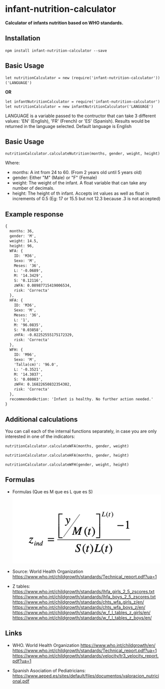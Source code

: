 # infant-nutrition-calculator

**Calculator of infants nutrition based on WHO standards.**

## Installation
`npm install infant-nutrition-calculator --save`

## Basic Usage
```
let nutritionCalculator = new (require('infant-nutrition-calculator'))('LANGUAGE')
```
**OR**
```
let infantNutritionCalculator = require('infant-nutrition-calculator')
let nutritionCalculator = new infantNutritionCalculator('LANGUAGE')
```
LANGUAGE is a variable passed to the contructor that can take 3 different values: 'EN' (English), 'FR' (French) or 'ES' (Spanish). Results would be returned in the language selected.
Default language is English

## Basic Usage

```
nutritionCalculator.calculateNutrition(months, gender, weight, height)
```

Where:
- months: A int from 24 to 60. (From 2 years old until 5 years old)
- gender: Either "M" (Male) or "F" (Female)
- weight: The weight of the infant. A float variable that can take any number of decimals.
- height: The height of th infant. Accepts int values as well as float in increments of 0.5 (Eg: 17 or 15.5 but not 12.3  because .3 is not accepted)


## Example response
```
{
  months: 36,
  gender: 'M',
  weight: 14.5,
  height: 96,
  WFA: {
    ID: 'M36',
    Sexo: 'M',
    Meses: '36',
    L: '-0.0689',
    M: '14.3429',
    S: '0.12116',
    zWFA: 0.08987715419006534,
    risk: 'Correcta'
  },
  HFA: {
    ID: 'M36',
    Sexo: 'M',
    Meses: '36',
    L: '1',
    M: '96.0835',
    S: '0.03858',
    zHFA: -0.02252555175172329,
    risk: 'Correcta'
  },
  WFH: {
    ID: 'M96',
    Sexo: 'M',
    'Talla(cm)': '96.0',
    L: '-0.3521',
    M: '14.3037',
    S: '0.08083',
    zWFH: 0.16822650832354302,
    risk: 'Correcta'
  },
  recommendedAction: 'Infant is healthy. No further action needed.'
}
```

## Additional calculations

You can call each of the internal functions separately, in case you are only interested in one of the indicators:

```
nutritionCalculator.calculateWFA(months, gender, weight)
```
```
nutritionCalculator.calculateHFA(months, gender, height)
```
```
nutritionCalculator.calculateWFH(gender, weight, height)
```



## Formulas
- Formulas (Que es M que es L que es S)
![Formula](images/malnutritionFormula.png)


- Source: World Health Organization
https://www.who.int/childgrowth/standards/Technical_report.pdf?ua=1

- Z tables:
https://www.who.int/childgrowth/standards/lhfa_girls_2_5_zscores.txt
https://www.who.int/childgrowth/standards/lhfa_boys_2_5_zscores.txt
https://www.who.int/childgrowth/standards/chts_wfa_girls_z/en/
https://www.who.int/childgrowth/standards/chts_wfa_boys_z/en/
https://www.who.int/childgrowth/standards/w_f_l_tables_z_girls/en/
https://www.who.int/childgrowth/standards/w_f_l_tables_z_boys/en/

## Links

- WHO. World Health Organization
https://www.who.int/childgrowth/en/
https://www.who.int/childgrowth/standards/Technical_report.pdf?ua=1
https://www.who.int/childgrowth/standards/velocity/tr3_velocity_report.pdf?ua=1

- Spanish Asociation of Pediatricians:
https://www.aeped.es/sites/default/files/documentos/valoracion_nutricional.pdf
